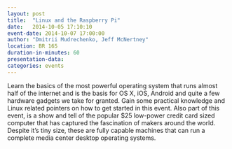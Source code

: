 ```yaml
---
layout: post
title:  "Linux and the Raspberry Pi"
date:   2014-10-05 17:10:10
event-date: 2014-10-07 17:00:00
author: "Dmitrii Mudrechenko, Jeff McNertney"
location: BR 165
duration-in-minutes: 60
presentation-data: 
categories: events
---
```


Learn the basics of the most powerful operating system that runs almost half of
the internet and is the basis for OS X, iOS, Android and quite a few hardware
gadgets we take for granted.  Gain some practical knowledge and Linux related
pointers on how to get started in this event. Also part of this event, is a
show and tell of the popular $25 low-power credit card sized computer that has
captured the fascination of makers around the world. Despite it’s tiny size,
these are fully capable machines that can run a complete media center
desktop operating systems.
